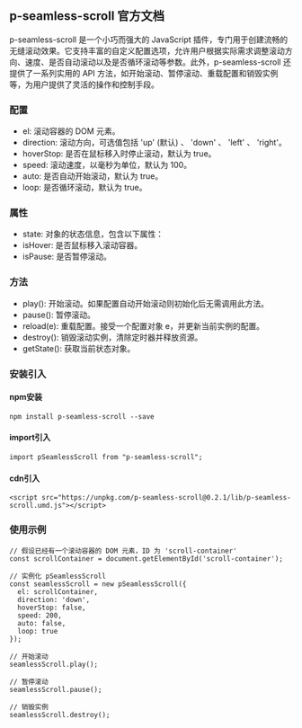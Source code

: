 ## p-seamless-scroll 官方文档
p-seamless-scroll 是一个小巧而强大的 JavaScript 插件，专门用于创建流畅的无缝滚动效果。它支持丰富的自定义配置选项，允许用户根据实际需求调整滚动方向、速度、是否自动滚动以及是否循环滚动等参数。此外，p-seamless-scroll 还提供了一系列实用的 API 方法，如开始滚动、暂停滚动、重载配置和销毁实例等，为用户提供了灵活的操作和控制手段。

### 配置
- el: 滚动容器的 DOM 元素。
- direction: 滚动方向，可选值包括 'up' (默认) 、 'down' 、 'left' 、 'right'。
- hoverStop: 是否在鼠标移入时停止滚动，默认为 true。
- speed: 滚动速度，以毫秒为单位，默认为 100。
- auto: 是否自动开始滚动，默认为 true。
- loop: 是否循环滚动，默认为 true。
### 属性
- state: 对象的状态信息，包含以下属性：
 - isHover: 是否鼠标移入滚动容器。
 - isPause: 是否暂停滚动。
### 方法
- play(): 开始滚动。如果配置自动开始滚动则初始化后无需调用此方法。
- pause(): 暂停滚动。
- reload(e): 重载配置。接受一个配置对象 e，并更新当前实例的配置。
- destroy(): 销毁滚动实例，清除定时器并释放资源。
- getState(): 获取当前状态对象。

### 安装引入
#### npm安装
```
npm install p-seamless-scroll --save
```
#### import引入
```
import pSeamlessScroll from "p-seamless-scroll";
```
#### cdn引入
```
<script src="https://unpkg.com/p-seamless-scroll@0.2.1/lib/p-seamless-scroll.umd.js"></script>
```
### 使用示例
```
// 假设已经有一个滚动容器的 DOM 元素，ID 为 'scroll-container'  
const scrollContainer = document.getElementById('scroll-container');  
  
// 实例化 pSeamlessScroll  
const seamlessScroll = new pSeamlessScroll({  
  el: scrollContainer,  
  direction: 'down',  
  hoverStop: false,  
  speed: 200,  
  auto: false,  
  loop: true  
});  
  
// 开始滚动  
seamlessScroll.play();  
  
// 暂停滚动  
seamlessScroll.pause();  

// 销毁实例  
seamlessScroll.destroy();
```